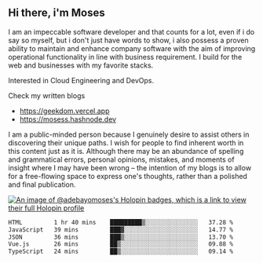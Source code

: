 ## Hi there, i'm Moses

I am an impeccable software developer and that counts for a lot, even if i do say so myself, but i don't just have words to show, i also possess a proven ability to maintain and enhance company software with the aim of improving operational functionality in line with business requirement. I build for the web and businesses with my favorite stacks.

Interested in Cloud Engineering and DevOps.

Check my written blogs
- https://geekdom.vercel.app
- https://mosess.hashnode.dev
  
I am a public-minded person because I genuinely desire to assist others in discovering their unique paths. I wish for people to find inherent worth in this content just as it is. Although there may be an abundance of spelling and grammatical errors, personal opinions, mistakes, and moments of insight where I may have been wrong – the intention of my blogs is to allow for a free-flowing space to express one's thoughts, rather than a polished and final publication.

[![An image of @adebayomoses's Holopin badges, which is a link to view their full Holopin profile](https://holopin.me/adebayomoses)](https://holopin.io/@adebayomoses)

<!--START_SECTION:waka-->

```txt
HTML         1 hr 40 mins    █████████▒░░░░░░░░░░░░░░░   37.28 %
JavaScript   39 mins         ███▓░░░░░░░░░░░░░░░░░░░░░   14.77 %
JSON         36 mins         ███▒░░░░░░░░░░░░░░░░░░░░░   13.70 %
Vue.js       26 mins         ██▒░░░░░░░░░░░░░░░░░░░░░░   09.88 %
TypeScript   24 mins         ██▒░░░░░░░░░░░░░░░░░░░░░░   09.14 %
```

<!--END_SECTION:waka-->
